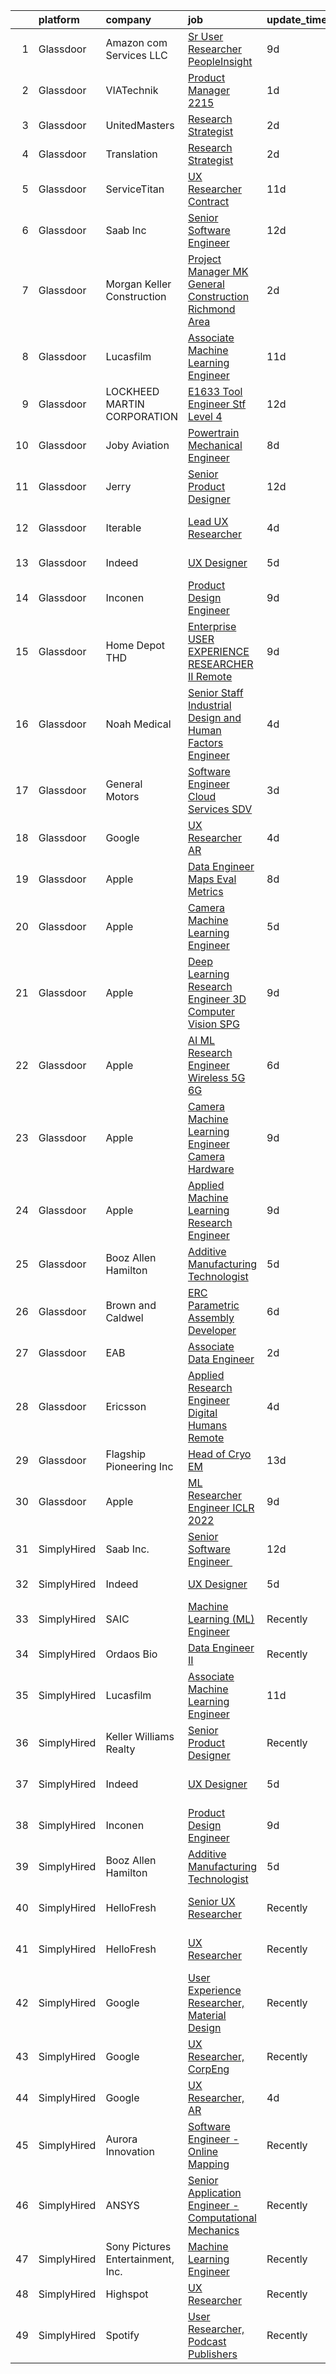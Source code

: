 

|    | platform    | company                           | job                                                                                                                                                                                                                                                                                                                                                                                                                                                                                                                                                                                                                                                                                                                                                                                                                                                                                                                                                                                                                                                                                                                                                                                                                                                                                                                                                                                                  | update_time   | location                       |
|---:|:------------|:----------------------------------|:-----------------------------------------------------------------------------------------------------------------------------------------------------------------------------------------------------------------------------------------------------------------------------------------------------------------------------------------------------------------------------------------------------------------------------------------------------------------------------------------------------------------------------------------------------------------------------------------------------------------------------------------------------------------------------------------------------------------------------------------------------------------------------------------------------------------------------------------------------------------------------------------------------------------------------------------------------------------------------------------------------------------------------------------------------------------------------------------------------------------------------------------------------------------------------------------------------------------------------------------------------------------------------------------------------------------------------------------------------------------------------------------------------|:--------------|:-------------------------------|
|  1 | Glassdoor   | Amazon com Services LLC           | [Sr  User Researcher  PeopleInsight](https://www.glassdoor.com/partner/jobListing.htm?pos=118&ao=1136043&s=58&guid=000001815bd354fabc8b17f3aa76e34d&src=GD_JOB_AD&t=SR&vt=w&cs=1_45286727&cb=1655102985809&jobListingId=1007916745090&jrtk=3-0-1g5dt6l9er17u801-1g5dt6l9si6hp800-dd6cd1186289d83a-)                                                                                                                                                                                                                                                                                                                                                                                                                                                                                                                                                                                                                                                                                                                                                                                                                                                                                                                                                                                                                                                                                                  | 9d            | Seattle, WA                    |
|  2 | Glassdoor   | VIATechnik                        | [Product Manager   2215](https://www.glassdoor.com/partner/jobListing.htm?pos=130&ao=1136043&s=58&guid=000001815bd354fabc8b17f3aa76e34d&src=GD_JOB_AD&t=SR&vt=w&ea=1&cs=1_4262e7c5&cb=1655102985811&jobListingId=1007932911116&jrtk=3-0-1g5dt6l9er17u801-1g5dt6l9si6hp800-974e2d2821f951fa-)                                                                                                                                                                                                                                                                                                                                                                                                                                                                                                                                                                                                                                                                                                                                                                                                                                                                                                                                                                                                                                                                                                         | 1d            | Denver, CO                     |
|  3 | Glassdoor   | UnitedMasters                     | [Research Strategist](https://www.glassdoor.com/partner/jobListing.htm?pos=119&ao=1136043&s=58&guid=000001815bd354fabc8b17f3aa76e34d&src=GD_JOB_AD&t=SR&vt=w&cs=1_7a6c52fe&cb=1655102985809&jobListingId=1007932240328&jrtk=3-0-1g5dt6l9er17u801-1g5dt6l9si6hp800-d241ea5caead206b-)                                                                                                                                                                                                                                                                                                                                                                                                                                                                                                                                                                                                                                                                                                                                                                                                                                                                                                                                                                                                                                                                                                                 | 2d            | Brooklyn, NY                   |
|  4 | Glassdoor   | Translation                       | [Research Strategist](https://www.glassdoor.com/partner/jobListing.htm?pos=122&ao=1136043&s=58&guid=000001815bd354fabc8b17f3aa76e34d&src=GD_JOB_AD&t=SR&vt=w&ea=1&cs=1_84ec0322&cb=1655102985810&jobListingId=1007932240329&jrtk=3-0-1g5dt6l9er17u801-1g5dt6l9si6hp800-f0efed5b5a786efa-)                                                                                                                                                                                                                                                                                                                                                                                                                                                                                                                                                                                                                                                                                                                                                                                                                                                                                                                                                                                                                                                                                                            | 2d            | Brooklyn, NY                   |
|  5 | Glassdoor   | ServiceTitan                      | [UX Researcher  Contract ](https://www.glassdoor.com/partner/jobListing.htm?pos=128&ao=1136043&s=58&guid=000001815bd354fabc8b17f3aa76e34d&src=GD_JOB_AD&t=SR&vt=w&cs=1_9ee63115&cb=1655102985811&jobListingId=1007910956872&jrtk=3-0-1g5dt6l9er17u801-1g5dt6l9si6hp800-e0454abc20f9ca76-)                                                                                                                                                                                                                                                                                                                                                                                                                                                                                                                                                                                                                                                                                                                                                                                                                                                                                                                                                                                                                                                                                                            | 11d           | Remote                         |
|  6 | Glassdoor   | Saab Inc                          | [Senior Software Engineer  ](https://www.glassdoor.com/partner/jobListing.htm?pos=102&ao=1110586&s=58&guid=000001815bd354fabc8b17f3aa76e34d&src=GD_JOB_AD&t=SR&vt=w&cs=1_dd759ce5&cb=1655102985804&jobListingId=1007906668516&cpc=50179EF3956C3176&jrtk=3-0-1g5dt6l9er17u801-1g5dt6l9si6hp800-a306410c01ce676b--6NYlbfkN0CWitTqoH982IjdLjQzsXPOtSyN70lZsuKHKm92xcFRxyvjZ4G95qNuTBbZ1pBHXehXVm2DHt-ACu6vpDk2EZr5u_Ue_830SC6jAqPJ9zrJXLdxLVnDLncamTS0YN-8j7HnecHuJZF8e4zcJlWG1Q_BoSPXT0HFVylS36HKuFPWANFLBg9ihy2OmfP6JXiBRZAqSkSJzKvqI4OP9mWl2Ga4tS9dO-heBNxpOynI-KGZWgr0t3CCvif-GhpLKbFN7XXhsDQ3NlMMEQUnbmeSqo0Nkg2eGPxuam1gGGNoXSnRlPQhDx3RulQePaSdigvR5vZrWJ01VlB_4bWYeIoKOJnhTsTrGx2UP2zpy7bA5vQLBxAnEFtLMzZ1Tny9GQEmg6halNTECLpDg7zT37ptcXu_H7SfybEqV0AAUuc_vAVyjwTZ_KKMdoiveRvzgj8QKhPym6njPND6V9cjGI2wzGu2gcvYP6yj4igRFHJQIscB5fMNh7wTtSqL_UIAPkHQpJv-KGpsEWW81Utd11jXKXuvKmTgNTd8-BJqJmwgd1J9INwULOJJ3i2Q)                                                                                                                                                                                                                                                                                                                                                                                                                                                                                     | 12d           | West Lafayette, IN             |
|  7 | Glassdoor   | Morgan Keller Construction        | [Project Manager   MK General Construction Richmond Area](https://www.glassdoor.com/partner/jobListing.htm?pos=109&ao=1110586&s=58&guid=000001815bd354fabc8b17f3aa76e34d&src=GD_JOB_AD&t=SR&vt=w&cs=1_d10613f3&cb=1655102985805&jobListingId=1007931770497&cpc=FB7E4A1762AE5BEC&jrtk=3-0-1g5dt6l9er17u801-1g5dt6l9si6hp800-ed4601011fdb1d40--6NYlbfkN0D0ff9e8Lfwlpl5zGbQmpn59AL71QmFd7VKOAnfyjZzp5sdngV8WPgYe0dov1m7Y2nUj_T0Uk68gEiBBp9Y4mQjHNV-oFJFNjLXPRAccWxPGrkL-nj3GN-3hSb0I8ge-EZER_nxpOXuMHxF2SB6XMLoVJAPzEotXfmprCFlHDlq2_OTbFCho6zy_ftbv0qGeUOp9UeqzfNVDWlqP5MXQLQGyVXRwgkX2kM_T0MNIB_mN4BkGY4i60bessfVXa3WvT0g_7UCdQi4nLEtQzYV6bup9fEM_sXsk7cOe42r5tHOMQ1iEBPf8g66EG_JvLGwE9O20zCubgj5tDuAJyDPXPVnPQXmyy6PR3dhF2xUUdaE1VSSpb0qUhrv919XOIh5yNxRixBSaLmsA6FTDsXcRmp9LlSCyA5EUXe-o5b3F3_T5fhVnmvFMX-WxmMl1sXt2IYPvKkP3Jv5JKwg6fTmAdK4xrutQpyCDdA%3D)                                                                                                                                                                                                                                                                                                                                                                                                                                                                                                                                          | 2d            | Richmond, VA                   |
|  8 | Glassdoor   | Lucasfilm                         | [Associate Machine Learning Engineer](https://www.glassdoor.com/partner/jobListing.htm?pos=110&ao=1136043&s=58&guid=000001815bd354fabc8b17f3aa76e34d&src=GD_JOB_AD&t=SR&vt=w&cs=1_e5e47ee6&cb=1655102985806&jobListingId=1007909774184&jrtk=3-0-1g5dt6l9er17u801-1g5dt6l9si6hp800-365b1ae98bce8469-)                                                                                                                                                                                                                                                                                                                                                                                                                                                                                                                                                                                                                                                                                                                                                                                                                                                                                                                                                                                                                                                                                                 | 11d           | San Francisco, CA              |
|  9 | Glassdoor   | LOCKHEED MARTIN CORPORATION       | [E1633 Tool Engineer  Stf   Level 4 ](https://www.glassdoor.com/partner/jobListing.htm?pos=116&ao=1136043&s=58&guid=000001815bd354fabc8b17f3aa76e34d&src=GD_JOB_AD&t=SR&vt=w&cs=1_357b2a84&cb=1655102985809&jobListingId=1007907634061&jrtk=3-0-1g5dt6l9er17u801-1g5dt6l9si6hp800-6b63e83b03d82390-)                                                                                                                                                                                                                                                                                                                                                                                                                                                                                                                                                                                                                                                                                                                                                                                                                                                                                                                                                                                                                                                                                                 | 12d           | Palmdale, CA                   |
| 10 | Glassdoor   | Joby Aviation                     | [Powertrain Mechanical Engineer](https://www.glassdoor.com/partner/jobListing.htm?pos=111&ao=1136043&s=58&guid=000001815bd354fabc8b17f3aa76e34d&src=GD_JOB_AD&t=SR&vt=w&cs=1_381a5067&cb=1655102985806&jobListingId=1007917531129&jrtk=3-0-1g5dt6l9er17u801-1g5dt6l9si6hp800-397db405d18566b0-)                                                                                                                                                                                                                                                                                                                                                                                                                                                                                                                                                                                                                                                                                                                                                                                                                                                                                                                                                                                                                                                                                                      | 8d            | San Carlos, CA                 |
| 11 | Glassdoor   | Jerry                             | [Senior Product Designer](https://www.glassdoor.com/partner/jobListing.htm?pos=124&ao=1136043&s=58&guid=000001815bd354fabc8b17f3aa76e34d&src=GD_JOB_AD&t=SR&vt=w&ea=1&cs=1_4bef251a&cb=1655102985810&jobListingId=1007907523368&jrtk=3-0-1g5dt6l9er17u801-1g5dt6l9si6hp800-cfc33c90aad0e840-)                                                                                                                                                                                                                                                                                                                                                                                                                                                                                                                                                                                                                                                                                                                                                                                                                                                                                                                                                                                                                                                                                                        | 12d           | New York, NY                   |
| 12 | Glassdoor   | Iterable                          | [Lead UX Researcher](https://www.glassdoor.com/partner/jobListing.htm?pos=120&ao=1136043&s=58&guid=000001815bd354fabc8b17f3aa76e34d&src=GD_JOB_AD&t=SR&vt=w&cs=1_9c713f5e&cb=1655102985810&jobListingId=1007926401455&jrtk=3-0-1g5dt6l9er17u801-1g5dt6l9si6hp800-7e6837ad7d769888-)                                                                                                                                                                                                                                                                                                                                                                                                                                                                                                                                                                                                                                                                                                                                                                                                                                                                                                                                                                                                                                                                                                                  | 4d            | San Francisco, CA              |
| 13 | Glassdoor   | Indeed                            | [UX Designer](https://www.glassdoor.com/partner/jobListing.htm?pos=105&ao=1110586&s=58&guid=000001815bd354fabc8b17f3aa76e34d&src=GD_JOB_AD&t=SR&vt=w&cs=1_7be52d6e&cb=1655102985805&jobListingId=1007923874752&cpc=47CFDC01B3F81FAC&jrtk=3-0-1g5dt6l9er17u801-1g5dt6l9si6hp800-3ac8a8f617c321c6--6NYlbfkN0CiRNM7CVr8YueLFKlzwbFWI0o7IjV438l4sVrvKZ0flpURU_mqoI8EbsK64YRr3OAaXjJJu2l5SfCEuFHJvSAwOF3klP6nwHV-XTwzoG0lue_VY4n5DHHb8LK6cbTIm222QLgO3-z7kFWHCwr9vSBncnj_4dIwG3SX4qiC2MLmkZYeU_g3oXbNDb-vwyDJq-203SeOkiX6pq8CeuE-p_oD2iaBEKazhdPw23qUcJm9mW7jJ5RNx2Yyp1k-oKu_pFVQRm0pR4rN7MyJnD0M8U7JCcFdtEAug4fzt7AynFWyOXK-Wg3qzG1octQAhOcx0tC_pvqcpT1MWJuyMzvtPkU0kUSabgwbTul9rCfJJX8kvLlknj7WiQWBtlU_Y1-Wdl1qomN5PTAygbn6l2Ro2ltI1VUJ2npskyj8ndLFQOGlA87JPOfKmfN172Eaz8qhj_tgE0W_oILVSX1t76C2S8TClVzsT4xm2WJgVCA4pQN1gRM3r_sg5l1XKyWeUU2AkHeW3cH_st1b0MYYTsS5fgoP)                                                                                                                                                                                                                                                                                                                                                                                                                                                                                                                                    | 5d            | Seattle, WA                    |
| 14 | Glassdoor   | Inconen                           | [Product Design Engineer](https://www.glassdoor.com/partner/jobListing.htm?pos=104&ao=1110586&s=58&guid=000001815bd354fabc8b17f3aa76e34d&src=GD_JOB_AD&t=SR&vt=w&ea=1&cs=1_9009a505&cb=1655102985805&jobListingId=1007916221903&cpc=32EE424DE2B657EB&jrtk=3-0-1g5dt6l9er17u801-1g5dt6l9si6hp800-0898e459a227f9a5--6NYlbfkN0A2eiDHKGU7U6rrrQKCgBk6jrNP68ReN3vHrO7ZLZ1sngQv2h8fBEee2rI4peH_rya-nkxawRXnsBe4Jh5Kf48rv9uriRJMFdDcjy68yFf7PLSVDn7c95O6C6bg0Yh69YcPPfWCNGqGHqshm1lCdZqEzrHor5FJb2eTEGZUbZpAi0eXl0lKWycT0jSzs-OP7FeqovB69eVBeF6HXjDr7bko4RvB2XB9hXUH03eFf5QelxkRhOo4L77_4hvBXL08tcYw5OXhaLdNRmYg3RQwPwgwArPnA4wOx9pzlybGb_kp60-5xvHhj9mVyg7IJnlzwbqNMWSZ-LBk8So8oXl_MjTEbTyANeUWL85MQFVGWZWNM_H2qfH1KI_kP55o08zaBDO4PxOsQqYkwXYAQ0qt-DhZWnhZW3m7ZexOYE-o0I3gDif7VrjbUqsaSEjsuGRO-47JxgTEB2VeXu7UOiq90WCrnoYeauBQ1Q0nb80KM9EBavsVVN_kGZ0Itpc0aAgpbXXZvoVmr0f0cNFymljsKasa)                                                                                                                                                                                                                                                                                                                                                                                                                                                                                                                   | 9d            | Remote                         |
| 15 | Glassdoor   | Home Depot   THD                  | [Enterprise USER EXPERIENCE RESEARCHER II  Remote ](https://www.glassdoor.com/partner/jobListing.htm?pos=129&ao=1136043&s=58&guid=000001815bd354fabc8b17f3aa76e34d&src=GD_JOB_AD&t=SR&vt=w&cs=1_a375fb4d&cb=1655102985811&jobListingId=1007916312296&jrtk=3-0-1g5dt6l9er17u801-1g5dt6l9si6hp800-4d4eeb5378b0fa9e-)                                                                                                                                                                                                                                                                                                                                                                                                                                                                                                                                                                                                                                                                                                                                                                                                                                                                                                                                                                                                                                                                                   | 9d            | Atlanta, GA                    |
| 16 | Glassdoor   | Noah Medical                      | [ Senior Staff  Industrial Design and Human Factors Engineer](https://www.glassdoor.com/partner/jobListing.htm?pos=121&ao=1136043&s=58&guid=000001815bd354fabc8b17f3aa76e34d&src=GD_JOB_AD&t=SR&vt=w&ea=1&cs=1_24cba2a1&cb=1655102985810&jobListingId=1007927015364&jrtk=3-0-1g5dt6l9er17u801-1g5dt6l9si6hp800-f45e755083c7d18f-)                                                                                                                                                                                                                                                                                                                                                                                                                                                                                                                                                                                                                                                                                                                                                                                                                                                                                                                                                                                                                                                                    | 4d            | San Carlos, CA                 |
| 17 | Glassdoor   | General Motors                    | [Software Engineer   Cloud Services   SDV](https://www.glassdoor.com/partner/jobListing.htm?pos=126&ao=1136043&s=58&guid=000001815bd354fabc8b17f3aa76e34d&src=GD_JOB_AD&t=SR&vt=w&cs=1_1119184c&cb=1655102985811&jobListingId=1007929725565&jrtk=3-0-1g5dt6l9er17u801-1g5dt6l9si6hp800-0e60e9ebb68baf8e-)                                                                                                                                                                                                                                                                                                                                                                                                                                                                                                                                                                                                                                                                                                                                                                                                                                                                                                                                                                                                                                                                                            | 3d            | Warren, MI                     |
| 18 | Glassdoor   | Google                            | [UX Researcher  AR](https://www.glassdoor.com/partner/jobListing.htm?pos=114&ao=1136043&s=58&guid=000001815bd354fabc8b17f3aa76e34d&src=GD_JOB_AD&t=SR&vt=w&cs=1_4576bc0e&cb=1655102985806&jobListingId=1007926549078&jrtk=3-0-1g5dt6l9er17u801-1g5dt6l9si6hp800-d861bfc41e3b8d5e-)                                                                                                                                                                                                                                                                                                                                                                                                                                                                                                                                                                                                                                                                                                                                                                                                                                                                                                                                                                                                                                                                                                                   | 4d            | Mountain View, CA              |
| 19 | Glassdoor   | Apple                             | [Data Engineer  Maps Eval Metrics](https://www.glassdoor.com/partner/jobListing.htm?pos=125&ao=1136043&s=58&guid=000001815bd354fabc8b17f3aa76e34d&src=GD_JOB_AD&t=SR&vt=w&cs=1_7abc0408&cb=1655102985811&jobListingId=1007917788790&jrtk=3-0-1g5dt6l9er17u801-1g5dt6l9si6hp800-859fa2556db530e6-)                                                                                                                                                                                                                                                                                                                                                                                                                                                                                                                                                                                                                                                                                                                                                                                                                                                                                                                                                                                                                                                                                                    | 8d            | Cupertino, CA                  |
| 20 | Glassdoor   | Apple                             | [Camera Machine Learning Engineer](https://www.glassdoor.com/partner/jobListing.htm?pos=103&ao=1110586&s=58&guid=000001815bd354fabc8b17f3aa76e34d&src=GD_JOB_AD&t=SR&vt=w&cs=1_87f746a1&cb=1655102985805&jobListingId=1007922712152&cpc=F4EED0218A761C36&jrtk=3-0-1g5dt6l9er17u801-1g5dt6l9si6hp800-52558ef9fd9a27d9--6NYlbfkN0BvKrLyj5gPmtZO9T8euul8TCxuuKNOtzRJOomxnwSEodTz2Bc-sPZl8WPllYOnI2gRPgU1TYhQxalTes3pQEmUB48w2b4FRUmTaaee4LYve7biEu7g32yQINpT8XYhsvE5HS2n9FPp4Sf4-ZTW4TPXxw9rRC3fra7OVfM8gwxfu-UNyOUeKCt80S_hLU5dOCenH_kavuHRFUG58qHjzRAkj2qtV8Fah2Th_KmmFNUnRAcrMvb6APccqU7dE87OzGlTVEvh0CeA0aICaRHVRPBB8xJFol93EHeLtWNYTpBv3HTHLC5k7NjEV-KH1qnsjDWHKF7_9X4fVIHCyfMwBzZSmqLn3yCzC39lyP72OabLGNCedc55Tz-UyvNtpEWyBpM76B8I4r13bXMTljKPvkTzGYghcA6DgK5U8-JTHkwFESPOAcDwR6BPMdCpdevGeJEMt3MfyYLHcLIxnJyPtrbX57eo4WmpBtMQp88LwY3fcolNtZVsEL_zXCLHU1w-Yim1t9wFTwFdmP3BFbs2O-6Ua1GxMctDLGMXFH_1JsJoh3VeGCXqNoW2-2dg64RArLPp5mU1OSW9XuDBC4Jo72RlUTJ9tutWgTvRlAtchXACigq6VF_mcOUmGVbMRCXrzfUICFJysPRnRoJuQYfNlphANuh6cbKaXMuyMdiRr4ettif7bL86KcR8YlmD8Ms3S47_aFTCYLtUSco1CwPuMzpheVLld1FbQtEipNEQqklaGSyxB3DZCf5s5qjaROa30mhbq6bMZgkotHlyJOcOd-sz6oEAs2Veabr_luToIqvzBjLF2-4w5fxNX2BFM9ifNiBySp7DS02NH3Nj6DejrlIRyCQfR3v1m4eVP-eLB-Kx-0bbwVT7O06CRToHgMQjQhVZhdW6l2PQVBp3-VYa4J12uLKx1MVNpXrh86IhqN1NzM77ouMtGOcVxPUQm0wx5cSi-ypF_49Ndvauq7TcvHW7Miq7xNogoAA%3D)                                 | 5d            | San Diego, CA                  |
| 21 | Glassdoor   | Apple                             | [Deep Learning Research Engineer  3D Computer Vision   SPG](https://www.glassdoor.com/partner/jobListing.htm?pos=117&ao=1136043&s=58&guid=000001815bd354fabc8b17f3aa76e34d&src=GD_JOB_AD&t=SR&vt=w&cs=1_bf383341&cb=1655102985809&jobListingId=1007917362989&jrtk=3-0-1g5dt6l9er17u801-1g5dt6l9si6hp800-f12b3efc4f0f8a25-)                                                                                                                                                                                                                                                                                                                                                                                                                                                                                                                                                                                                                                                                                                                                                                                                                                                                                                                                                                                                                                                                           | 9d            | Cupertino, CA                  |
| 22 | Glassdoor   | Apple                             | [AI ML Research Engineer   Wireless 5G 6G](https://www.glassdoor.com/partner/jobListing.htm?pos=107&ao=1110586&s=58&guid=000001815bd354fabc8b17f3aa76e34d&src=GD_JOB_AD&t=SR&vt=w&cs=1_f9d88a96&cb=1655102985805&jobListingId=1007920183809&cpc=FB7E4A1762AE5BEC&jrtk=3-0-1g5dt6l9er17u801-1g5dt6l9si6hp800-07c0c54445876a59--6NYlbfkN0BvKrLyj5gPmtZO9T8euul8TCxuuKNOtzRJOomxnwSEodTz2Bc-sPZl8WPllYOnI2g6TSRZbu1cxvvDgvRWU5lzV_qmr6rN0tZkhbTBmvMelqqThyWTZXQyZoZCa41w9WFWhDlV_hErimiX0fyll1NxyI1Db_ysz1Qymy0r8vBiYXXaw6VOR5YoGCLSTYjYb387IELQsJmNVKX3CHhyOBzOsdNtNASoCGn4yG_dJCPn7CxWKxepAayg9KI65L98RBrCcHPYXLw2YfRF2kc_oGzMdONEhmgxcrtUVrwJpvfZANJkuJNR2tUc9SeDs8gXD131Sw-5jWk8Wkj4-hepdNKhbYV_b7KijGhi5My1n6geuXBZ3MENbNyAZNmn79bh5nH5k1vBk2qltlu-WgvU38dCnnHTQndfAw9kSbi22rU7puPIJACjbDpcACoqDS-vF7oluAX_ZsS02U_kL6vcpnS6WK405XGx3Q7XiJeyzQo6sTWAoTM4t8YbP55ZW9MVZ2wVVfSc9YZzxSaXhQ2ww41BiRXSDUiVzYFAPrXmRym-eQ4NadxyDML5PY1UsxwdNUQz20Iwl_fN5PMT9Eel9tjENcWfYGLvqMz_9MNG6f0Rn_qF55Q_eyQEwQ2SGJkr4xZdVUxBupCkeIHk2F1p749tBYnib8mYBHyJMNgseVAPigQpaD0nH6hKyh0JUg8yVbun76UIT9rxRFNtvisijS8bFUXCbthlzDs1ZlPQCC-P1sLuCqQpdmjQZiV3eSYeHwck2YlNunlQxHnJydRNjWwORwcUEmAg-jsanU1H5RSc0hKBNjekXs3diyc4fHNgYsrogno8O6GMEe2HeqEjGch-TGWP6xFAsGC_HHTz18rwHAChIZ2J4qtL9Y0UPt9mXkt4BypjlCkSfpF9dZSUX4hArIBQlvExG0LW5Ate18RoSntWGi0-lF345pV26r5CnH1CuBqG7Zlmj9ZAwR7GPkyeFZScodLxF2Y%3D)                         | 6d            | San Diego, CA                  |
| 23 | Glassdoor   | Apple                             | [Camera Machine Learning Engineer   Camera Hardware](https://www.glassdoor.com/partner/jobListing.htm?pos=108&ao=1110586&s=58&guid=000001815bd354fabc8b17f3aa76e34d&src=GD_JOB_AD&t=SR&vt=w&cs=1_9eaaabda&cb=1655102985805&jobListingId=1007917012822&cpc=2CAED5C921A5F994&jrtk=3-0-1g5dt6l9er17u801-1g5dt6l9si6hp800-d60677a3e3e01e70--6NYlbfkN0BvKrLyj5gPmtZO9T8euul8TCxuuKNOtzRJOomxnwSEodTz2Bc-sPZlO_uSwsktAegDR1oWscXc6-u8skVPr8JBsnhdROCL5dOlZalBSdj0ki7Xjrpm6mmY-t3ZS1PhTMVX1vrcNulTqS3RP8YK1eIq69Ljs66yBMBFnPnLMkOip5AgFhb6q-XSByqmr6PBIgbMgM5MTtQgVbWiY5BzQei7sdHccYvc8TQD6_Wh8-YzTMXLlaaNfqdsFL6uqlmgedrlefPGEuy-Qq-FtpNv3gCq6Qz2A1s2FT4lYfbHKI8csYpW-aLmvUtdRGuaoyl-2bqOovFgvOOP4fALnxbbSgWrcMldEqrSugpP79KVu_ED7evQsP6ftEMaFTu9sCcDAONeP5YSS0brE0PJoOMCHoWxmK_HvMH1ESZ_dVMKwpFhMNERYGQqGD1PGblV3CCX2ZYVxq835dY83AMX-CNkpyE80IbAzAofG0nDVY7MJLMaklyHQX72Xvcws-6_EknBipqFad0OHAr-oSIZPw7ouBpuGYbyOCAQtjEu6dJo7-hM-81Pta3v6JKGeOpcj8OEwrs9n1PfpiViyUZLDdaQT4ii5aiDxv2PjfSdQ0sk3jCAe6BeP8ay4ww4WQ9tnelvdQ06_sBJPFIAOag5GHRQ4Un0BakIw6rn9wBUMnaAQGxBhadHkKiz6KkBOm66vqyD2T9kDpumEqqD2p0kp9Mbid89fenM_5c0yaL_4JOxMBU1MY_h9VzTTCv7CAqUhOawgAr2GcQafqCb6J4KzsaZWO3GNHYR_DQd-vS8Xc9O5ps_L9fB4NdfJpmHLY1-JOL4m5keCHlAULfcXGX0zTlW8rL5wl9hHvAIaoXgnds_DwoZGam9eCFtsfi2r41CyFrPlUkg9XeKkrpJYl7Q0_cGzIcqMd9cvmZLymP37dEsPuYm0m17RJCwGQntDQ-Y26Qjou57fMiJol-uXo8EmteIUcPQ6nRJH1QJtmwo06RFZtg2MA%3D%3D) | 9d            | Cupertino, CA                  |
| 24 | Glassdoor   | Apple                             | [Applied Machine Learning Research Engineer](https://www.glassdoor.com/partner/jobListing.htm?pos=106&ao=1110586&s=58&guid=000001815bd354fabc8b17f3aa76e34d&src=GD_JOB_AD&t=SR&vt=w&cs=1_524223be&cb=1655102985805&jobListingId=1007917013294&cpc=FB7E4A1762AE5BEC&jrtk=3-0-1g5dt6l9er17u801-1g5dt6l9si6hp800-6eaff0caedf3d3aa--6NYlbfkN0BvKrLyj5gPmtZO9T8euul8TCxuuKNOtzRJOomxnwSEodTz2Bc-sPZl8WPllYOnI2gKGmARVlNo3tiEnssU5vPmJwXHwSAlt66eqnbfo4GgjKIZvtjLDE6pzjk41SR5pJmmiirnTxx-iS-V8aOG3p7PcTtWPep2nTSiz8EcYiUKapGmX54DkMetfXjsqMhmcQa5T28Atv_driKORer1bv5JHqePZZ9bTjUYWvY-4CoOD8r-o0O4q3-QMvttdMVfq4r75Ud7u6Hr_0vnC9WTQl5kaPm4I0yPPPUKcFq6fRCR5KWcUYYZWl7V-qnwTRgCwLmVmxHdXzWw4yjc3XnSrATV8Bkc8dsWmLZAl0hKLpHlklVSOEh3wd9czSgOIWR0TvDWRqKA6xjLZLrMKnnhHQ2O6uD3ZHADFObZKcD-iyPJs2YvMY7Jj0IEkWW59Knl4tBJ2Rey5gVlFibjbh5I3_AtPcM4hCp_ADwk6W6mrXvoyU9yahuZMv85d_djiVlpDn6f1TvLBXxrolG2rr-cIcu8JAcX_SzUptJrFFzWjQ7wjqellzS4mbI5MYCgYUHd9jgETfOKuo7BBiiHh--QneLUiaHkzDhMRlGnzKPOXv2-OAY9XchL1qCF1j688YSuRNLASMIouZyyq07GE2x-HttH8qJx2Cc_GiSO6ufW0GmeWsC3nnbj-rzQ5HTslkhtxHRSr0CFxKre2MGxtJQ72DEDfMSKjfNh_ZBNVdpVa3Ow7EAQnkNpl_1a0MU8ucfaexbIHu-q972BkQpvmWe8nU9EV0IJK87DL3CQ4hMlNJN1hcINAbzjZ9a9T6aKF4h1i1-cDEBiX4jxv3KV6yTxNYtaeMmydFL4X5zjbw8HLCVC5FAHNzXg-0YRK1mSayHPgh5AVjrci66_vcxQaOCDhjQR8eYT0iIXDQBynZRk9KzS53svyLiZIh2XDi9EnQZ7aghvFIuUh_p71jxtM4P5Qe-o20VigcCFGzRQRwAA_OiZMg%3D%3D)         | 9d            | San Diego, CA                  |
| 25 | Glassdoor   | Booz Allen Hamilton               | [Additive Manufacturing Technologist](https://www.glassdoor.com/partner/jobListing.htm?pos=101&ao=1110586&s=58&guid=000001815bd354fabc8b17f3aa76e34d&src=GD_JOB_AD&t=SR&vt=w&cs=1_c7111ac9&cb=1655102985804&jobListingId=1007924061233&cpc=199F2CC81DD7B3E1&jrtk=3-0-1g5dt6l9er17u801-1g5dt6l9si6hp800-050e2dd094aa8120--6NYlbfkN0CaLaeO0W0aSDE10oNno4SsRl14ssiVXEJb5QYZji-zahvEu0xfL2FTqFd3xJ5yEYz65yEcfDtOhcPtqtGYotlK4Gs1_fc_fSpRPKQErFysk8jBMUsWYlDIi6zR01GACy8C1KZBadq9Ev5zU2Nc8oUYPvrOh1X0RJDHhZAEtfU6diXMXt85imHBns4_we71oysIl6KX3UdhDD6EttuFGWgDnHEGJE6dROwcypH3sgW6ntddkATYk18i5YiHjKynlOVJNEeTM29N9C2V7ZyWeMN1ur9yFa2WblYfWmCFARCmCb_459XzeXpvgd2bWKaNYB3W1sOr1ZcPirEah9zIaP8r92KJ1VrVCXpgg6GsSRJhANmrVj2OUTUCVImCjDAp6ncmkYkNm8mYW2MYT7ZEetVmzEMnC0WQFIB59Eud3ngNQb4MRFViOe6zaTf8g5AQsHNL_DV1OQXzb3s5KSbOns_QEBoVBhozqn_6ab8wmk2QqE9NYQ48W5ejq1WhPCOLtgxwDbCsAi0TFC52QX6KNGGAMykS5F-mMU1ylQdPEpKkKQ2O2acaZZSkz_JUtHWdK1s%3D)                                                                                                                                                                                                                                                                                                                                                                                                                                                              | 5d            | Warren, MI                     |
| 26 | Glassdoor   | Brown and Caldwel                 | [ERC Parametric Assembly Developer](https://www.glassdoor.com/partner/jobListing.htm?pos=115&ao=1136043&s=58&guid=000001815bd354fabc8b17f3aa76e34d&src=GD_JOB_AD&t=SR&vt=w&cs=1_f43cbfa8&cb=1655102985808&jobListingId=1007921354110&jrtk=3-0-1g5dt6l9er17u801-1g5dt6l9si6hp800-d6c2a723b6f5da3d-)                                                                                                                                                                                                                                                                                                                                                                                                                                                                                                                                                                                                                                                                                                                                                                                                                                                                                                                                                                                                                                                                                                   | 6d            | Lakewood, CO                   |
| 27 | Glassdoor   | EAB                               | [Associate Data Engineer](https://www.glassdoor.com/partner/jobListing.htm?pos=113&ao=1136043&s=58&guid=000001815bd354fabc8b17f3aa76e34d&src=GD_JOB_AD&t=SR&vt=w&cs=1_913e8d22&cb=1655102985806&jobListingId=1007931687344&jrtk=3-0-1g5dt6l9er17u801-1g5dt6l9si6hp800-1cee470797581f62-)                                                                                                                                                                                                                                                                                                                                                                                                                                                                                                                                                                                                                                                                                                                                                                                                                                                                                                                                                                                                                                                                                                             | 2d            | Remote                         |
| 28 | Glassdoor   | Ericsson                          | [Applied Research Engineer  Digital Humans  Remote ](https://www.glassdoor.com/partner/jobListing.htm?pos=123&ao=1136043&s=58&guid=000001815bd354fabc8b17f3aa76e34d&src=GD_JOB_AD&t=SR&vt=w&cs=1_42a93bc6&cb=1655102985810&jobListingId=1007926562524&jrtk=3-0-1g5dt6l9er17u801-1g5dt6l9si6hp800-842bbb3979830ca4-)                                                                                                                                                                                                                                                                                                                                                                                                                                                                                                                                                                                                                                                                                                                                                                                                                                                                                                                                                                                                                                                                                  | 4d            | Santa Clara, CA                |
| 29 | Glassdoor   | Flagship Pioneering  Inc          | [Head of Cryo EM](https://www.glassdoor.com/partner/jobListing.htm?pos=127&ao=1136043&s=58&guid=000001815bd354fabc8b17f3aa76e34d&src=GD_JOB_AD&t=SR&vt=w&ea=1&cs=1_515fce70&cb=1655102985811&jobListingId=1007902849397&jrtk=3-0-1g5dt6l9er17u801-1g5dt6l9si6hp800-dd3911fade885421-)                                                                                                                                                                                                                                                                                                                                                                                                                                                                                                                                                                                                                                                                                                                                                                                                                                                                                                                                                                                                                                                                                                                | 13d           | Boston, MA                     |
| 30 | Glassdoor   | Apple                             | [ML Researcher   Engineer  ICLR 2022 ](https://www.glassdoor.com/partner/jobListing.htm?pos=112&ao=1136043&s=58&guid=000001815bd354fabc8b17f3aa76e34d&src=GD_JOB_AD&t=SR&vt=w&cs=1_00bb1853&cb=1655102985806&jobListingId=1007917363523&jrtk=3-0-1g5dt6l9er17u801-1g5dt6l9si6hp800-fe118191f038a0a9-)                                                                                                                                                                                                                                                                                                                                                                                                                                                                                                                                                                                                                                                                                                                                                                                                                                                                                                                                                                                                                                                                                                | 9d            | Cupertino, CA                  |
| 31 | SimplyHired | Saab Inc.                         | [Senior Software Engineer ﻿](https://www.simplyhired.com/job/Lk44Ll0kVSSeshbW4A3kwR9R6ryZS8LBhavFKU-bJJFFQI6c7ePsng?q=generative+engineer)                                                                                                                                                                                                                                                                                                                                                                                                                                                                                                                                                                                                                                                                                                                                                                                                                                                                                                                                                                                                                                                                                                                                                                                                                                                           | 12d           | West Lafayette, IN             |
| 32 | SimplyHired | Indeed                            | [UX Designer](https://www.simplyhired.com/job/z2j7us4JEySZqjAjUxGxH1GiBwx7u3MAP1k7fIkWzYTPGLsxhfG23g?q=generative+engineer)                                                                                                                                                                                                                                                                                                                                                                                                                                                                                                                                                                                                                                                                                                                                                                                                                                                                                                                                                                                                                                                                                                                                                                                                                                                                          | 5d            | Seattle, WA                    |
| 33 | SimplyHired | SAIC                              | [Machine Learning (ML) Engineer](https://www.simplyhired.com/job/Tub8Xf_WGjA-5QOm12xen5rMMzm82m4WOypaNDAnZTp1Lz0EtRr-6Q?q=generative+engineer)                                                                                                                                                                                                                                                                                                                                                                                                                                                                                                                                                                                                                                                                                                                                                                                                                                                                                                                                                                                                                                                                                                                                                                                                                                                       | Recently      | Chantilly, VA                  |
| 34 | SimplyHired | Ordaos Bio                        | [Data Engineer II](https://www.simplyhired.com/job/VCPKKm8Ut_7VCp4VfJAAtV760ygqviDFgZ91vPfY0Tu_P5lUwYaPng?q=generative+engineer)                                                                                                                                                                                                                                                                                                                                                                                                                                                                                                                                                                                                                                                                                                                                                                                                                                                                                                                                                                                                                                                                                                                                                                                                                                                                     | Recently      | New York, NY                   |
| 35 | SimplyHired | Lucasfilm                         | [Associate Machine Learning Engineer](https://www.simplyhired.com/job/XJTtzorP-cvC9W-T4C3Nbsj0BMgIlQp6ZwvKdhPLZqUll3uPYTuIAQ?q=generative+engineer)                                                                                                                                                                                                                                                                                                                                                                                                                                                                                                                                                                                                                                                                                                                                                                                                                                                                                                                                                                                                                                                                                                                                                                                                                                                  | 11d           | San Francisco, CA              |
| 36 | SimplyHired | Keller Williams Realty            | [Senior Product Designer](https://www.simplyhired.com/job/j0nyWMRNxtcQstMHVo3bfqDjeJws-b_GqlnSDyYB7lIYlZcptTnnBQ?q=generative+engineer)                                                                                                                                                                                                                                                                                                                                                                                                                                                                                                                                                                                                                                                                                                                                                                                                                                                                                                                                                                                                                                                                                                                                                                                                                                                              | Recently      | Remote                         |
| 37 | SimplyHired | Indeed                            | [UX Designer](https://www.simplyhired.com/job/z2j7us4JEySZqjAjUxGxH1GiBwx7u3MAP1k7fIkWzYTPGLsxhfG23g?q=generative+engineer)                                                                                                                                                                                                                                                                                                                                                                                                                                                                                                                                                                                                                                                                                                                                                                                                                                                                                                                                                                                                                                                                                                                                                                                                                                                                          | 5d            | Seattle, WA +1 location        |
| 38 | SimplyHired | Inconen                           | [Product Design Engineer](https://www.simplyhired.com/job/a70-eCRz24ZQO3DiYX8BjUkSXpaU7jZTQW5PWdKT9v7dl12yDqbGHg?q=generative+engineer)                                                                                                                                                                                                                                                                                                                                                                                                                                                                                                                                                                                                                                                                                                                                                                                                                                                                                                                                                                                                                                                                                                                                                                                                                                                              | 9d            | Remote                         |
| 39 | SimplyHired | Booz Allen Hamilton               | [Additive Manufacturing Technologist](https://www.simplyhired.com/job/aX1q5uxCrUZ_BFPr36zd81W8FjdVNenl4q6sjx4_a2yxlqpgXLxMWw?q=generative+engineer)                                                                                                                                                                                                                                                                                                                                                                                                                                                                                                                                                                                                                                                                                                                                                                                                                                                                                                                                                                                                                                                                                                                                                                                                                                                  | 5d            | Warren, MI                     |
| 40 | SimplyHired | HelloFresh                        | [Senior UX Researcher](https://www.simplyhired.com/job/9ADCP66MZ9EQzvXUkrOo8ges1aLwvUiQ_XQ5jPkBq7iOb6j-xwf5JQ?q=generative+engineer)                                                                                                                                                                                                                                                                                                                                                                                                                                                                                                                                                                                                                                                                                                                                                                                                                                                                                                                                                                                                                                                                                                                                                                                                                                                                 | Recently      | Chicago, IL +2 locations       |
| 41 | SimplyHired | HelloFresh                        | [UX Researcher](https://www.simplyhired.com/job/n77UxXPSb4BB4AzcD1T7Bdjo3mWCuNpbgZeURMtmnibk7Q27PTjNhA?q=generative+engineer)                                                                                                                                                                                                                                                                                                                                                                                                                                                                                                                                                                                                                                                                                                                                                                                                                                                                                                                                                                                                                                                                                                                                                                                                                                                                        | Recently      | Boulder, CO +2 locations       |
| 42 | SimplyHired | Google                            | [User Experience Researcher, Material Design](https://www.simplyhired.com/job/ArVykDMulQk39nZGCUuDK1lJfik1g7ADZ3T_pjyky7YsNkP6WaYxiw?q=generative+engineer)                                                                                                                                                                                                                                                                                                                                                                                                                                                                                                                                                                                                                                                                                                                                                                                                                                                                                                                                                                                                                                                                                                                                                                                                                                          | Recently      | New York, NY                   |
| 43 | SimplyHired | Google                            | [UX Researcher, CorpEng](https://www.simplyhired.com/job/AXpi0UykxT5ZFkrDHa68jTWEN-eSnYE30cIMIyVQV5xuHIdZ1NQhFw?q=generative+engineer)                                                                                                                                                                                                                                                                                                                                                                                                                                                                                                                                                                                                                                                                                                                                                                                                                                                                                                                                                                                                                                                                                                                                                                                                                                                               | Recently      | United States                  |
| 44 | SimplyHired | Google                            | [UX Researcher, AR](https://www.simplyhired.com/job/i0oU9YGBDqve6hCDc8t0gT20CT_AmRUjiosVWroqen5c4RJA7aQ5Yg?q=generative+engineer)                                                                                                                                                                                                                                                                                                                                                                                                                                                                                                                                                                                                                                                                                                                                                                                                                                                                                                                                                                                                                                                                                                                                                                                                                                                                    | 4d            | Mountain View, CA              |
| 45 | SimplyHired | Aurora Innovation                 | [Software Engineer - Online Mapping](https://www.simplyhired.com/job/Jpw86CODnDpVuJ4YUkYfd7ufjPxFs8ySsQgmSOVRH5aRgKeEQdzSJg?q=generative+engineer)                                                                                                                                                                                                                                                                                                                                                                                                                                                                                                                                                                                                                                                                                                                                                                                                                                                                                                                                                                                                                                                                                                                                                                                                                                                   | Recently      | Mountain View, CA +2 locations |
| 46 | SimplyHired | ANSYS                             | [Senior Application Engineer - Computational Mechanics](https://www.simplyhired.com/job/VUvHEQESYkRNe2g3tJ_Uihxe-6Qae_kl-9eegS1oCb-uMqrbdOuaSw?q=generative+engineer)                                                                                                                                                                                                                                                                                                                                                                                                                                                                                                                                                                                                                                                                                                                                                                                                                                                                                                                                                                                                                                                                                                                                                                                                                                | Recently      | Ann Arbor, MI                  |
| 47 | SimplyHired | Sony Pictures Entertainment, Inc. | [Machine Learning Engineer](https://www.simplyhired.com/job/1mkmtfVm38EXu_WCSks_O1UMMVKAqKz4u6-x3sE7hm3GuXwOE4k48w?q=generative+engineer)                                                                                                                                                                                                                                                                                                                                                                                                                                                                                                                                                                                                                                                                                                                                                                                                                                                                                                                                                                                                                                                                                                                                                                                                                                                            | Recently      | Culver City, CA                |
| 48 | SimplyHired | Highspot                          | [UX Researcher](https://www.simplyhired.com/job/87_wytPPKiEZ1ZDnmDpNNZ70FpyUZSEN_OS2y3nnkQzzXc4vd6BDKw?q=generative+engineer)                                                                                                                                                                                                                                                                                                                                                                                                                                                                                                                                                                                                                                                                                                                                                                                                                                                                                                                                                                                                                                                                                                                                                                                                                                                                        | Recently      | Seattle, WA                    |
| 49 | SimplyHired | Spotify                           | [User Researcher, Podcast Publishers](https://www.simplyhired.com/job/EzVMIseMCZYSeAe8tUzdjtWjHJ-Wvq5BdgEd8_u_SRAJIPadQ5NJFw?q=generative+engineer)                                                                                                                                                                                                                                                                                                                                                                                                                                                                                                                                                                                                                                                                                                                                                                                                                                                                                                                                                                                                                                                                                                                                                                                                                                                  | Recently      | New York, NY                   |